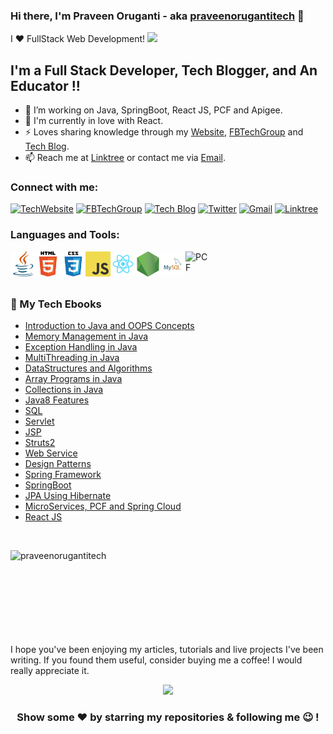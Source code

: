 
### Hi there, I'm Praveen Oruganti - aka [praveenorugantitech][linktree] 👋

I ❤️ FullStack Web Development! <img height="64px" src="https://raw.githubusercontent.com/praveenorugantitech/praveenorugantitech/master/images/Developer.gif">

## I'm a Full Stack Developer, Tech Blogger, and An Educator !!
- 🔭 I’m working on Java, SpringBoot, React JS, PCF and Apigee.
- 🌱 I'm currently in love with React.
- ⚡ Loves sharing knowledge through my [Website], [FBTechGroup] and [Tech Blog].
- 📫 Reach me at [Linktree] or contact me via [Email].


### Connect with me:

[![TechWebsite](https://img.shields.io/badge/-TechWebsite-blue?style=flat-square&logo=Website&logoColor=white)](https://praveenorugantitech.firebaseapp.com)
[![FBTechGroup](https://img.shields.io/badge/-FBTechGroup-blue?style=flat-square&logo=facebook&logoColor=white)](https://www.facebook.com/groups/praveenorugantitech)
[![Tech Blog](https://img.shields.io/badge/-Blog-orange?style=flat-square&logo=blogger&logoColor=white)](https://praveenorugantitech.blogspot.com)
[![Twitter](https://img.shields.io/badge/-Twitter-blue?style=flat-square&logo=Twitter&logoColor=white)](https://twitter.com/praveenoruganti)
[![Gmail](https://img.shields.io/badge/-Gmail-red?style=flat-square&logo=Gmail&logoColor=white)](mailto:praveenorugantitech@gmail.com)
[![Linktree](https://img.shields.io/badge/-Linktree-green?style=flat-square&logo=Linktree&logoColor=white)](https://linktr.ee/praveenoruganti)

### Languages and Tools:

<img align="left" alt="JAVA" width="40px" src="https://raw.githubusercontent.com/github/explore/80688e429a7d4ef2fca1e82350fe8e3517d3494d/topics/java/java.png" />
<img align="left" alt="HTML5" width="40px" src="https://raw.githubusercontent.com/github/explore/80688e429a7d4ef2fca1e82350fe8e3517d3494d/topics/html/html.png" />
<img align="left" alt="CSS3" width="40px" src="https://raw.githubusercontent.com/github/explore/80688e429a7d4ef2fca1e82350fe8e3517d3494d/topics/css/css.png" />
<img align="left" alt="JavaScript" width="40px" src="https://raw.githubusercontent.com/github/explore/80688e429a7d4ef2fca1e82350fe8e3517d3494d/topics/javascript/javascript.png" />
<img align="left" alt="React" width="40px" src="https://raw.githubusercontent.com/github/explore/80688e429a7d4ef2fca1e82350fe8e3517d3494d/topics/react/react.png" />
<img align="left" alt="Node.js" width="40px" src="https://raw.githubusercontent.com/github/explore/80688e429a7d4ef2fca1e82350fe8e3517d3494d/topics/nodejs/nodejs.png" />
<img align="left" alt="MySQL" width="40px" src="https://raw.githubusercontent.com/github/explore/80688e429a7d4ef2fca1e82350fe8e3517d3494d/topics/mysql/mysql.png" />
<img align="left" alt="PCF" width="40px" src="https://avatars2.githubusercontent.com/u/5497370?s=200&v=4" />

<br/><br/><br/>


### 📕 My Tech Ebooks
- [Introduction to Java and OOPS Concepts](https://github.com/praveenorugantitech/praveenorugantitech-ebooks/raw/master/Java%20Introduction_OOPS%20Concepts.pdf)
- [Memory Management in Java](https://github.com/praveenorugantitech/praveenorugantitech-ebooks/raw/master/Java%20Memory%20Management.pdf)
- [Exception Handling in Java](https://github.com/praveenorugantitech/praveenorugantitech-ebooks/raw/master/Java%20Exception%20Handling.pdf)
- [MultiThreading in Java](https://github.com/praveenorugantitech/praveenorugantitech-ebooks/raw/master/Java%20MultiThreading.pdf)
- [DataStructures and Algorithms](https://github.com/praveenorugantitech/praveenorugantitech-ebooks/raw/master/DataStructures_Algorithms.pdf)
- [Array Programs in Java](https://github.com/praveenorugantitech/praveenorugantitech-ebooks/raw/master/Java%20Array%20Programs.pdf)
- [Collections in Java](https://github.com/praveenorugantitech/praveenorugantitech-ebooks/raw/master/Java%20Collections.pdf)
- [Java8 Features](https://github.com/praveenorugantitech/praveenorugantitech-ebooks/raw/master/Java8%20Features.pdf)
- [SQL](https://github.com/praveenorugantitech/praveenorugantitech-ebooks/raw/master/SQL.pdf)
- [Servlet](https://github.com/praveenorugantitech/praveenorugantitech-ebooks/raw/master/Servlet.pdf)
- [JSP](https://github.com/praveenorugantitech/praveenorugantitech-ebooks/raw/master/JSP.pdf)
- [Struts2](https://github.com/praveenorugantitech/praveenorugantitech-ebooks/raw/master/Struts2.pdf)
- [Web Service](https://github.com/praveenorugantitech/praveenorugantitech-ebooks/raw/master/Web%20Service.pdf)
- [Design Patterns](https://github.com/praveenorugantitech/praveenorugantitech-ebooks/raw/master/Design%20Patterns.pdf)
- [Spring Framework](https://github.com/praveenorugantitech/praveenorugantitech-ebooks/raw/master/Spring%20Framework.pdf)
- [SpringBoot](https://github.com/praveenorugantitech/praveenorugantitech-ebooks/raw/master/SpringBoot.pdf)
- [JPA Using Hibernate](https://github.com/praveenorugantitech/praveenorugantitech-ebooks/raw/master/JPAUsingHibernate.pdf)
- [MicroServices, PCF and Spring Cloud](https://github.com/praveenorugantitech/praveenorugantitech-ebooks/raw/master/MicroServices_PCF_Spring%20Cloud.pdf)
- [React JS](https://github.com/praveenorugantitech/praveenorugantitech-ebooks/raw/master/React%20JS.pdf)

[Linktree]: https://linktr.ee/praveenoruganti
[Website]: https://praveenorugantitech.firebaseapp.com
[Tech Blog]: https://praveenorugantitech.blogspot.com
[FBTechGroup]: https://www.facebook.com/groups/praveenorugantitech
[Twitter]: https://twitter.com/praveenoruganti
[Instagram]: https://instagram.com/praveenorugantitech
[Email]: mailto:praveenorugantitech@gmail.com

<br/>

<p>
<img align="left" src="https://github-readme-stats.vercel.app/api/top-langs?username=praveenorugantitech&show_icons=true&locale=en&layout=compact" alt="praveenorugantitech" />
</p>

<br/><br/><br/><br/><br/><br/><br/><br/>

I hope you've been enjoying my articles, tutorials and live projects I've been writing. If you found them useful, consider buying me a coffee! I would really appreciate it.
<div align="center">
<a href="https://www.buymeacoffee.com/praveenoruganti" target="_blank"> <img src="https://cdn.buymeacoffee.com/buttons/default-yellow.png" ></a>
</div>
<div align="center">

### Show some ❤️ by starring my repositories & following me 😉 !

</div>

